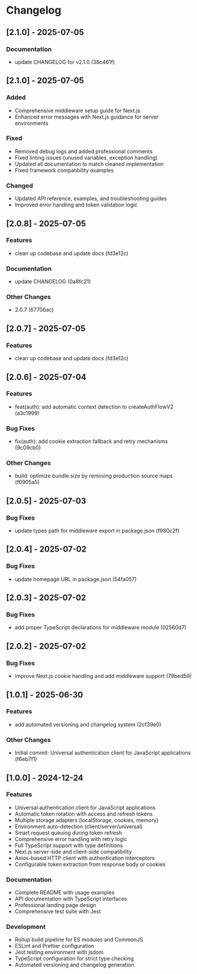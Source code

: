 # Changelog

## [2.1.0] - 2025-07-05

### Documentation

- update CHANGELOG for v2.1.0 (38c461f)

## [2.1.0] - 2025-07-05

### Added
- Comprehensive middleware setup guide for Next.js
- Enhanced error messages with Next.js guidance for server environments

### Fixed
- Removed debug logs and added professional comments
- Fixed linting issues (unused variables, exception handling)
- Updated all documentation to match cleaned implementation
- Fixed framework compatibility examples

### Changed
- Updated API reference, examples, and troubleshooting guides
- Improved error handling and token validation logic

## [2.0.8] - 2025-07-05

### Features

- clean up codebase and update docs (fd3e12c)

### Documentation

- update CHANGELOG (0a8fc21)

### Other Changes

- 2.0.7 (67706ac)

## [2.0.7] - 2025-07-05

### Features

- clean up codebase and update docs (fd3e12c)

## [2.0.6] - 2025-07-04

### Features

- feat(auth): add automatic context detection to createAuthFlowV2 (a3c1999)

### Bug Fixes

- fix(auth): add cookie extraction fallback and retry mechanisms (9c09cb0)

### Other Changes

- build: optimize bundle size by removing production source maps (f0905a5)

## [2.0.5] - 2025-07-03

### Bug Fixes

- update types path for middleware export in package.json (f980c2f)

## [2.0.4] - 2025-07-02

### Bug Fixes

- update homepage URL in package.json (54fa057)

## [2.0.3] - 2025-07-02

### Bug Fixes

- add proper TypeScript declarations for middleware module (02560d7)

## [2.0.2] - 2025-07-02

### Bug Fixes

- improve Next.js cookie handling and add middleware support (79bed59)

## [1.0.1] - 2025-06-30

### Features

- add automated versioning and changelog system (2cf39e0)

### Other Changes

- Initial commit: Universal authentication client for JavaScript applications (f6eb7f1)

## [1.0.0] - 2024-12-24

### Features

- Universal authentication client for JavaScript applications
- Automatic token rotation with access and refresh tokens
- Multiple storage adapters (localStorage, cookies, memory)
- Environment auto-detection (client/server/universal)
- Smart request queuing during token refresh
- Comprehensive error handling with retry logic
- Full TypeScript support with type definitions
- Next.js server-side and client-side compatibility
- Axios-based HTTP client with authentication interceptors
- Configurable token extraction from response body or cookies

### Documentation

- Complete README with usage examples
- API documentation with TypeScript interfaces
- Professional landing page design
- Comprehensive test suite with Jest

### Development

- Rollup build pipeline for ES modules and CommonJS
- ESLint and Prettier configuration
- Jest testing environment with jsdom
- TypeScript configuration for strict type checking
- Automated versioning and changelog generation